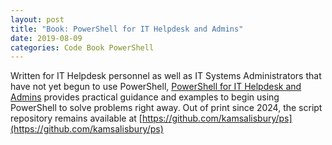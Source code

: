 ```yaml
---
layout: post
title: "Book: PowerShell for IT Helpdesk and Admins"
date: 2019-08-09
categories: Code Book PowerShell
---
```


Written for IT Helpdesk personnel as well as IT Systems Administrators that have not yet begun to use PowerShell, [PowerShell for IT Helpdesk and Admins](https://www.amazon.com/PowerShell-Helpdesk-Admins-Practical-Salisbury/dp/1089321775/ref=sr_1_3?crid=2YXRI8LYEEL5C&dib=eyJ2IjoiMSJ9.V_NFj_mZiTuDo3q06g0VklnVEf4Y_nWGzLjI3JuCrtYeZsI7dcWeqBdvUjvPilbA.CK8ImBPN2XkWm2RR3U-FthBvUFuAcwf2OKeFR_sRP3k&dib_tag=se&keywords=PowerShell+for+IT+Helpdesk+and+Admins&qid=1709290391&sprefix=powershell+for+it+helpdesk+and+admins%2Caps%2C103&sr=8-3) provides practical guidance and examples to begin using PowerShell to solve problems right away.
Out of print since 2024, the script repository remains available at [https://github.com/kamsalisbury/ps](https://github.com/kamsalisbury/ps)

